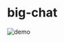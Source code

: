 # big-chat
![demo](https://user-images.githubusercontent.com/119478410/222138047-cd36eaca-90e0-4304-8ef3-a627002772ee.png)
